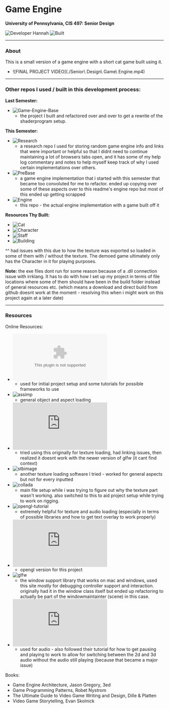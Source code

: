 # Game Engine

**University of Pennsylvania, CIS 497: Senior Design**

![Developer Hannah](https://img.shields.io/badge/Developer-Hannah-0f97ff.svg?style=flat) ![Built](https://img.shields.io/appveyor/ci/gruntjs/grunt.svg)

[//]: #(![gpu.js](https://img.shields.io/badge/GPGPU-gpu.js-yellow.svg))
[//]: #(![WebGL2.0](https://img.shields.io/badge/WebGL-2.0-lightgrey.svg))
[//]: #(![Built](https://img.shields.io/appveyor/ci/gruntjs/grunt.svg))
[//]: #![Progress](https://img.shields.io/badge/implementation-in%20progress-orange.svg)
[//]: #(![Issues](https://img.shields.io/badge/issues-none-green.svg))

____________________________________________________________________________________

### About

This is a small version of a game engine with a short cat game built using it.

- ![FINAL PROJECT VIDEO](./Senior\ Design\ Game\ Engine.mp4)

____________________________________________________________________________________

### Other repos I used / built in this development process:

**Last Semester:**
- ![Game-Engine-Base](https://github.com/hanbollar/Game-Engine)
   -  the project I built and refactored over and over to get a rewrite of the shaderprogram setup.

**This Semester:**
- ![Research](https://github.com/hanbollar/some_useless_gameengineinfo)
   - a research repo I used for storing random game engine info and links that were important or helpful so that I didnt need to continue maintaining a lot of browsers tabs open, and it has some of my help log commentary and notes to help myself keep track of why I used certain implementations over others.
- ![PreBase](https://github.com/hanbollar/engine1)
   - a game engine implementation that i started with this semester that became too convoluted for me to refactor. ended up copying over some of these aspects over to this readme's engine repo but most of this ended up getting scrapped
- ![Engine](#)
   - this repo - the actual engine implementation with a game built off it 

**Resources Thy Built:**
- ![Cat](https://github.com/tatran5/sp19IPDCat)
- ![Character](https://github.com/tatran5/sp19IPDMainChar)
- ![Staff](https://github.com/tatran5/sp19Staff)
- ![Building](https://github.com/tatran5/sp19OnsenStreet)

^^ had issues with this due to how the texture was exported so loaded in some of them with / without the texture. The demoed game ultimately only has the Character in it for playing purposes.

**Note:** the exe files dont run for some reason because of a .dll connection issue with irrklang. It has to do with how I set up my project in terms of file locations where some of them should have been in the build folder instead of general resources etc. (which means a download and direct build from github doesnt work at the moment - resolving this when i might work on this project again at a later date)

____________________________________________________________________________________

### Resources

Online Resources:
- ![learnopengl.com](learnopengl.com)
   - used for initial project setup and some tutorials for possible frameworks to use
- ![assimp](http://www.assimp.org/)
   - general object and aspect loading
- ![SOIL](https://www.lonesock.net/soil.html)
   - tried using this originally for texture loading, had linking issues, then realized it doesnt work with the newer version of glfw (it cant find context)
- ![stbimage](https://github.com/nothings/stb)
   - another texture loading software I tried - worked for general aspects but not for every inputted
- ![collada](https://www.khronos.org/collada/)
   - main file setup while i was trying to figure out why the texture part wasn't working. also switched to this to aid project setup while trying to work on rigging.
- ![opengl-tutorial](http://www.opengl-tutorial.org/)
   - extremely helpful for texture and audio loading (especially in terms of possible libraries and how to get text overlay to work properly)
- ![opengl 4.2](https://www.khronos.org/registry/OpenGL/specs/gl/glspec42.core.pdf)
   - opengl version for this project
- ![glfw](https://github.com/glfw/glfw)
   - the window support library that works on mac and windows, used this site mostly for debugging controller support and interaction. originally had it in the window class itself but ended up refactoring to actually be part of the windowmaintainter (scene) in this case.
- ![irrklang](https://www.ambiera.com/irrklang/downloads.html)
   - used for audio - also followed their tutorial for how to get pausing and playing to work to allow for switching between the 2d and 3d audio without the audio still playing (because that became a major issue)

Books:
- Game Engine Architecture, Jason Gregory, 3ed
- Game Programming Patterns, Robet Nystrom
- The Ultimate Guide to Video Game Writing and Design, Dille & Platten
- Video Game Storytelling, Evan Skolnick


